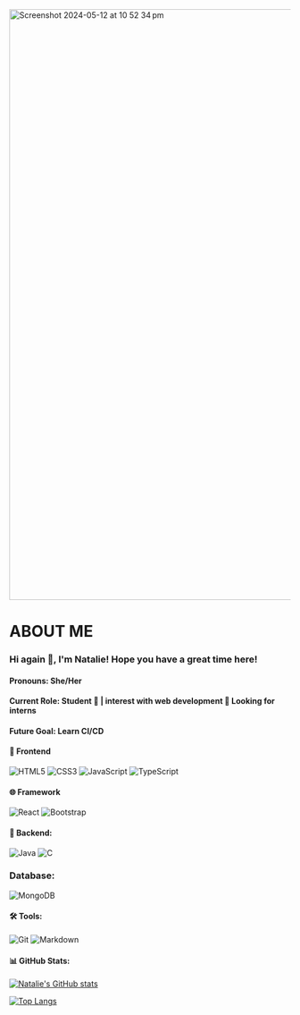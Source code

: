 <!--
**Natalie-2004/Natalie-2004** is a ✨ _special_ ✨ repository because its `README.md` (this file) appears on your GitHub profile.

Here are some ideas to get you started:

- 🔭 I’m currently working on ...
- 🌱 I’m currently learning ...
- 👯 I’m looking to collaborate on ...
- 🤔 I’m looking for help with ...
- 💬 Ask me about ...
- 📫 How to reach me: ...
- 😄 Pronouns: ...
- ⚡ Fun fact: ...
-->
<img width="1057" alt="Screenshot 2024-05-12 at 10 52 34 pm" src="https://github.com/Natalie-2004/Natalie-2004/assets/62165943/dbf56269-6154-43fe-8657-72ab4eb21d35">

# ABOUT ME
### Hi again 👋, I'm Natalie! Hope you have a great time here!
#### Pronouns: She/Her
#### Current Role: Student 🌱 | interest with web development 💬 Looking for interns
#### Future Goal: Learn CI/CD

#### 🎨 Frontend
![HTML5](https://img.shields.io/badge/-HTML5-FAC727?style=for-the-badge&logo=html5)
![CSS3](https://img.shields.io/badge/-CSS3-0E11E5?style=for-the-badge&logo=css3)
![JavaScript](https://img.shields.io/badge/-JavaScript-FFFC33?style=for-the-badge&logo=javascript)
![TypeScript](https://img.shields.io/badge/-TypeScript-33ACFF?style=for-the-badge&logo=typescript)

#### 🌐 Framework
![React](https://img.shields.io/badge/-React-black?style=for-the-badge&logo=react)
![Bootstrap](https://img.shields.io/badge/-Bootstrap-pink?style=for-the-badge&logo=Bootstrap)

#### 🚀 Backend:
![Java](https://img.shields.io/badge/Java-ED8B00?style=for-the-badge&logo=openjdk&logoColor=white)
![C](https://img.shields.io/badge/-C-265076?style=for-the-badge&logo=c)

### Database:
![MongoDB](https://img.shields.io/badge/-MongoDB-265076?style=for-the-badge&logo=MongoDB)

#### 🛠 Tools:
![Git](https://img.shields.io/badge/-Git-BCC4BC?style=for-the-badge&logo=git)
![Markdown](https://img.shields.io/badge/-Markdown-red?style=for-the-badge&logo=markdown)

#### 📊 GitHub Stats:
[![Natalie's GitHub stats](https://git-stats-natalie-2004s-projects.vercel.app/api?username=Natalie-2004\&hide=stars,prs,issues,contribs\&rank_icon=github)](https://github.com/anuraghazra/github-readme-stats)

[![Top Langs](https://git-stats-natalie-2004s-projects.vercel.app/api/top-langs/?username=Natalie-2004&layout=donut)](https://github.com/anuraghazra/github-readme-stats)
